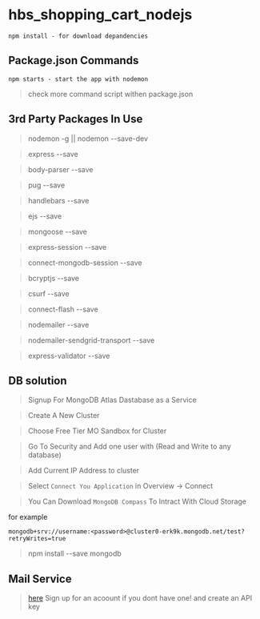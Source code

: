 # hbs_shopping_cart_nodejs

```
npm install - for download depandencies
```

## Package.json Commands

```
npm starts - start the app with nodemon
```

> check more command script withen package.json

## 3rd Party Packages In Use

> nodemon -g || nodemon --save-dev

> express --save

> body-parser --save

> pug --save

> handlebars --save

> ejs --save

> mongoose --save

> express-session --save

> connect-mongodb-session --save

> bcryptjs --save

> csurf --save

> connect-flash --save

> nodemailer --save

> nodemailer-sendgrid-transport --save

> express-validator --save

## DB solution

> Signup For MongoDB Atlas Dastabase as a Service

> Create A New Cluster

> Choose Free Tier MO Sandbox for Cluster

> Go To Security and Add one user with (Read and Write to any database)

> Add Current IP Address to cluster

> Select `Connect You Application` in Overview -> Connect

> You Can Download `MongoDB Compass` To Intract With Cloud Storage

for example

```
mongodb+srv://username:<password>@cluster0-erk9k.mongodb.net/test?retryWrites=true
```

> npm install --save mongodb

## Mail Service

> [here](https://sendgrid.com/?opt=ns) Sign up for an acoount if you dont have one! and create an API key
